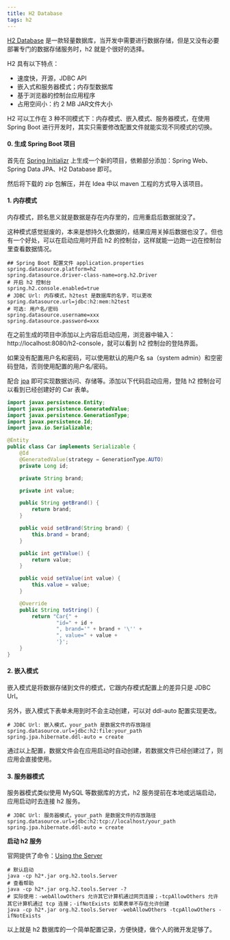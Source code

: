 ```yaml
---
title: H2 Database
tags: h2
---
```


[H2 Database](https://www.h2database.com/html/main.html) 是一款轻量数据库，当开发中需要进行数据存储，但是又没有必要部署专门的数据存储服务时，h2 就是个很好的选择。

H2 具有以下特点：

- 速度快，开源，JDBC API
- 嵌入式和服务器模式；内存型数据库
- 基于浏览器的控制台应用程序
- 占用空间小：约 2 MB JAR文件大小



H2 可以工作在 3 种不同模式下：内存模式、嵌入模式、服务器模式，在使用 Spring Boot 进行开发时，其实只需要修改配置文件就能实现不同模式的切换。



#### 0. 生成 Spring Boot 项目

首先在 [Spring Initializr](https://github.com/spring-io/initializr/) 上生成一个新的项目，依赖部分添加：Spring Web、Spring Data JPA、H2 Database 即可。

然后将下载的 zip 包解压，并在 Idea 中以 maven 工程的方式导入该项目。



#### 1. 内存模式

内存模式，顾名思义就是数据是存在内存里的，应用重启后数据就没了。

这种模式感觉挺废的，本来是想持久化数据的，结果应用关掉后数据也没了。但也有一个好处，可以在启动应用时开启 h2 的控制台，这样就能一边跑一边在控制台里查看数据情况。

```properties
## Spring Boot 配置文件 application.properties
spring.datasource.platform=h2
spring.datasource.driver-class-name=org.h2.Driver
# 开启 h2 控制台
spring.h2.console.enabled=true
# JDBC Url: 内存模式，h2test 是数据库的名字，可以更改
spring.datasource.url=jdbc:h2:mem:h2test
# 可选: 用户名/密码
spring.datasource.username=xxx
spring.datasource.password=xxx
```

在之前生成的项目中添加以上内容后启动应用，浏览器中输入：http://localhost:8080/h2-console，就可以看到 h2 控制台的登陆界面。

如果没有配置用户名和密码，可以使用默认的用户名 sa（system admin）和空密码登陆，否则使用配置的用户名/密码。

配合 [jpa](https://spring.io/guides/gs/accessing-data-jpa/) 即可实现数据访问、存储等。添加以下代码启动应用，登陆 h2 控制台可以看到已经创建好的 Car 表单。

```java
import javax.persistence.Entity;
import javax.persistence.GeneratedValue;
import javax.persistence.GenerationType;
import javax.persistence.Id;
import java.io.Serializable;

@Entity
public class Car implements Serializable {
    @Id
    @GeneratedValue(strategy = GenerationType.AUTO)
    private Long id;

    private String brand;

    private int value;

    public String getBrand() {
        return brand;
    }

    public void setBrand(String brand) {
        this.brand = brand;
    }

    public int getValue() {
        return value;
    }

    public void setValue(int value) {
        this.value = value;
    }

    @Override
    public String toString() {
        return "Car{" +
                "id=" + id +
                ", brand='" + brand + '\'' +
                ", value=" + value +
                '}';
    }
}
```



#### 2. 嵌入模式

嵌入模式是将数据存储到文件的模式，它跟内存模式配置上的差异只是 JDBC Url。

另外，嵌入模式下表单未用到时不会主动创建，可以对 ddl-auto 配置实现更改。

```properties
# JDBC Url: 嵌入模式，your_path 是数据文件的存放路径
spring.datasource.url=jdbc:h2:file:your_path
spring.jpa.hibernate.ddl-auto = create
```

通过以上配置，数据文件会在应用启动时自动创建，若数据文件已经创建过了，则应用会直接使用。



#### 3. 服务器模式

服务器模式类似使用 MySQL 等数据库的方式，h2 服务提前在本地或远端启动，应用启动时去连接 h2 服务。

```properties
# JDBC Url: 服务器模式，your_path 是数据文件的存放路径
spring.datasource.url=jdbc:h2:tcp://localhost/your_path
spring.jpa.hibernate.ddl-auto = create
```

**启动 h2 服务**

官网提供了命令：[Using the Server](https://www.h2database.com/html/tutorial.html#using_server)

```shell
# 默认启动
java -cp h2*.jar org.h2.tools.Server
# 查看帮助
java -cp h2*.jar org.h2.tools.Server -?
# 实际使用：-webAllowOthers 允许其它计算机通过网页连接；-tcpAllowOthers 允许其它计算机通过 tcp 连接；-ifNotExists 如果表单不存在允许创建
java -cp h2*.jar org.h2.tools.Server -webAllowOthers -tcpAllowOthers -ifNotExists
```



以上就是 h2 数据库的一个简单配置记录，方便快捷，做个人的微开发足够了。
